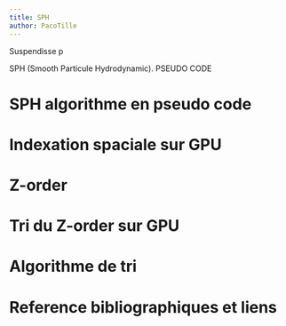 ```yaml
---
title: SPH 
author: PacoTille 
---
```


Suspendisse p

SPH (Smooth Particule Hydrodynamic).
PSEUDO CODE

# SPH algorithme en pseudo code



# Indexation spaciale sur GPU
# Z-order
# Tri du Z-order sur GPU
# Algorithme de tri 
# Reference bibliographiques et liens

